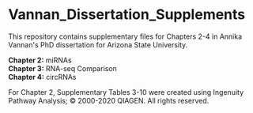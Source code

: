 # Vannan_Dissertation_Supplements
This repository contains supplementary files for Chapters 2-4 in Annika Vannan's PhD dissertation for Arizona State University.

**Chapter 2:** miRNAs \
**Chapter 3:** RNA-seq Comparison \
**Chapter 4:** circRNAs

For Chapter 2, Supplementary Tables 3-10 were created using Ingenuity Pathway Analysis; © 2000-2020 QIAGEN. All rights reserved.
